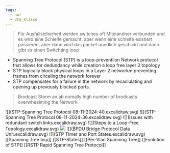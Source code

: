 ```yaml
---
tags:
  - nwt
  - 3te_Klasse
---
```

> Für Ausfallsicherheit werden switches oft Miteiandner verbunden und es wird eine Schleife gemacht, aber wenn eine schleife existiert passieren, aber dann wird das packet unedlich geschickt und dann gibt es einen Switchting loop 

- Spanning Tree Protocol (STP) is a loop-preventiion Network protocol that allows for dedundancy while creation a loop free layer 2 topology
- STP logically block physical loops in a Layer 2 networkm preventing frames from circeling the network forever
- STP compensates for a failure in the network by recaclulating and opening up prevously blocked ports.

> Brodcast Storm an ab nomally high number of brodcasts overwhealming the Network

![](STP-Spanning Tree Protocol 08-11-2024-40.excalidraw.svg)
![](STP-Spanning Tree Protocol 08-11-2024-36.excalidraw.svg)
![](issues with redundant switch links.excalidraw.svg)
![](Steps to a Loop-Free Topology.excalidraw.svg)
![](Bridge-ID.excalidraw.svg)
![](BPDU Bridge Protocol Data Unit.excalidraw.svg)
![](STP TImer and Port States.excalidraw.svg)
[[Spanning Tree bsp]]
[[STP-States]]
[[Per-Vlan Spanning Tree]]
[[Evolution of STP]]
[[RSTP Rapid Spanning Tree Protocol]]